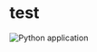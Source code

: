 # test

![Python application](https://github.com/prasanthmg/test/actions/workflows/python-app.yml/badge.svg)
